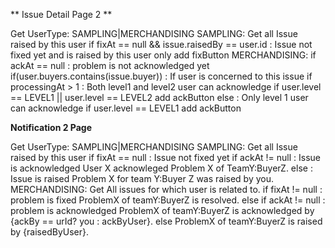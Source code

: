 
** Issue Detail Page 2 **

Get UserType: SAMPLING|MERCHANDISING
SAMPLING:
    Get all Issue raised by this user
    if fixAt == null  && issue.raisedBy == user.id :  Issue not fixed yet and is raised by this user only
        add fixButton
MERCHANDISING:
    if ackAt == null : problem is not acknowledged yet
        if(user.buyers.contains(issue.buyer)) : If user is concerned to this issue
            if processingAt > 1 : Both level1 and level2 user can acknowledge
                if user.level == LEVEL1 || user.level == LEVEL2
                    add ackButton
            else : Only level 1 user can acknowledge
                if user.level == LEVEL1
                    add ackButton



**Notification 2 Page**

Get UserType: SAMPLING|MERCHANDISING
SAMPLING:
    Get all Issue raised by this user
    if fixAt == null : Issue not fixed yet
        if ackAt != null : Issue is acknowledged
            User X acknowleged Problem X of TeamY:BuyerZ.
        else    : Issue is raised
            Problem X for team Y:Buyer Z was raised by you.
MERCHANDISING:
    Get All issues for which user is related to.
        if fixAt != null : problem is fixed
            ProblemX of teamY:BuyerZ is resolved.
        else if ackAt != null : problem is acknowledged
            ProblemX of teamY:BuyerZ is acknowledged by {ackBy == urId? you : ackByUser}.
        else
            ProblemX of teamY:BuyerZ is raised by {raisedByUser}.
